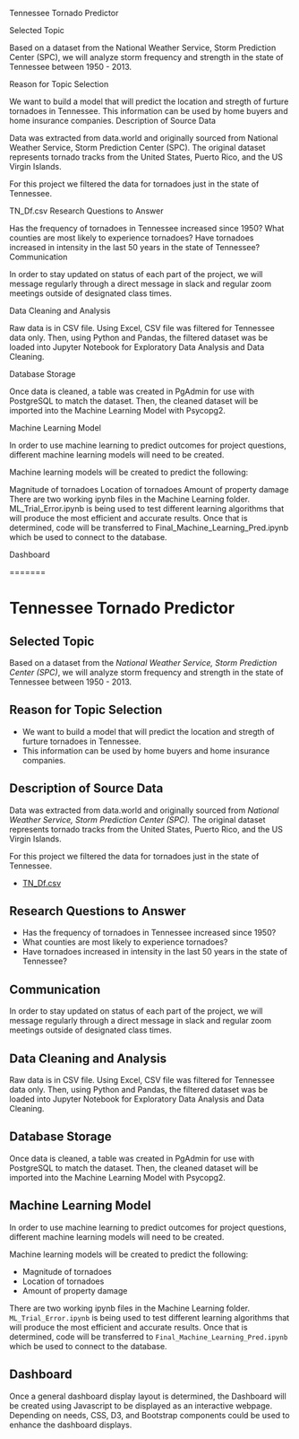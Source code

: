 
Tennessee Tornado Predictor

Selected Topic

Based on a dataset from the National Weather Service, Storm Prediction Center (SPC), we will analyze storm frequency and strength in the state of Tennessee between 1950 - 2013.

Reason for Topic Selection

We want to build a model that will predict the location and stregth of furture tornadoes in Tennessee.
This information can be used by home buyers and home insurance companies.
Description of Source Data

Data was extracted from data.world and originally sourced from National Weather Service, Storm Prediction Center (SPC). The original dataset represents tornado tracks from the United States, Puerto Rico, and the US Virgin Islands.

For this project we filtered the data for tornadoes just in the state of Tennessee.

TN_Df.csv
Research Questions to Answer

Has the frequency of tornadoes in Tennessee increased since 1950?
What counties are most likely to experience tornadoes?
Have tornadoes increased in intensity in the last 50 years in the state of Tennessee?
Communication

In order to stay updated on status of each part of the project, we will message regularly through a direct message in slack and regular zoom meetings outside of designated class times.

Data Cleaning and Analysis

Raw data is in CSV file. Using Excel, CSV file was filtered for Tennessee data only. Then, using Python and Pandas, the filtered dataset was be loaded into Jupyter Notebook for Exploratory Data Analysis and Data Cleaning.

Database Storage

Once data is cleaned, a table was created in PgAdmin for use with PostgreSQL to match the dataset. Then, the cleaned dataset will be imported into the Machine Learning Model with Psycopg2.

Machine Learning Model

In order to use machine learning to predict outcomes for project questions, different machine learning models will need to be created.

Machine learning models will be created to predict the following:

Magnitude of tornadoes
Location of tornadoes
Amount of property damage
There are two working ipynb files in the Machine Learning folder. ML_Trial_Error.ipynb is being used to test different learning algorithms that will produce the most efficient and accurate results. Once that is determined, code will be transferred to Final_Machine_Learning_Pred.ipynb which be used to connect to the database.

Dashboard

=======
# Tennessee Tornado Predictor

## Selected Topic 
Based on a dataset from the *National Weather Service, Storm Prediction Center (SPC)*, we will analyze storm frequency and strength in the state of Tennessee between 1950 - 2013.

## Reason for Topic Selection
- We want to build a model that will predict the location and stregth of furture tornadoes in Tennessee.
- This information can be used by home buyers and home insurance companies.

## Description of Source Data
Data was extracted from data.world and originally sourced from *National Weather Service, Storm Prediction Center (SPC).* The original dataset represents tornado tracks from the United States, Puerto Rico, and the US Virgin Islands. 

For this project we filtered the data for tornadoes just in the state of Tennessee.
- [TN_Df.csv](https://github.com/clarerobb/Tennessee_Tornadoes/commit/739400549b9f43eae176e9723b7cf34afe49b1a7\#diff-2817076e6f91f9a7987c57ecb439f9f7bddebda85d7489b5af4fc273f9fd0fbc)

## Research Questions to Answer
- Has the frequency of tornadoes in Tennessee increased since 1950?
- What counties are most likely to experience tornadoes? 
- Have tornadoes increased in intensity in the last 50 years in the state of Tennessee? 

## Communication
In order to stay updated on status of each part of the project, we will message regularly through a direct message in slack and regular zoom meetings outside of designated class times.

## Data Cleaning and Analysis
Raw data is in CSV file. Using Excel, CSV file was filtered for Tennessee data only. Then, using Python and Pandas, the filtered dataset was be loaded into Jupyter Notebook for Exploratory Data Analysis and Data Cleaning.

## Database Storage
Once data is cleaned, a table was created in PgAdmin for use with PostgreSQL to match the dataset. Then, the cleaned dataset will be imported into the Machine Learning Model with Psycopg2.

## Machine Learning Model
In order to use machine learning to predict outcomes for project questions, different machine learning models will need to be created.

Machine learning models will be created to predict the following:
- Magnitude of tornadoes
- Location of tornadoes
- Amount of property damage

There are two working ipynb files in the Machine Learning folder. `ML_Trial_Error.ipynb` is being used to test different learning algorithms that will produce the most efficient and accurate results. Once that is determined, code will be transferred to `Final_Machine_Learning_Pred.ipynb` which be used to connect to the database.

## Dashboard

Once a general dashboard display layout is determined, the Dashboard will be created using Javascript to be displayed as an interactive webpage. Depending on needs, CSS, D3, and Bootstrap components could be used to enhance the dashboard displays.
